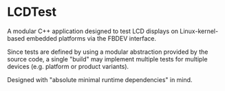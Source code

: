 # LCDTest
A modular C++ application designed to test LCD displays on Linux-kernel-based embedded platforms via the FBDEV interface.

Since tests are defined by using a modular abstraction provided by the source code, a single "build" may implement multiple tests for multiple devices (e.g. platform or product variants).

Designed with "absolute minimal runtime dependencies" in mind.

